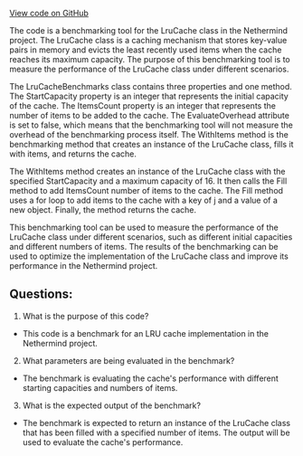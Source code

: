 [View code on GitHub](https://github.com/NethermindEth/nethermind/src/Nethermind/Nethermind.Benchmark/Core/LruCacheBenchmarks.cs)

The code is a benchmarking tool for the LruCache class in the Nethermind project. The LruCache class is a caching mechanism that stores key-value pairs in memory and evicts the least recently used items when the cache reaches its maximum capacity. The purpose of this benchmarking tool is to measure the performance of the LruCache class under different scenarios.

The LruCacheBenchmarks class contains three properties and one method. The StartCapacity property is an integer that represents the initial capacity of the cache. The ItemsCount property is an integer that represents the number of items to be added to the cache. The EvaluateOverhead attribute is set to false, which means that the benchmarking tool will not measure the overhead of the benchmarking process itself. The WithItems method is the benchmarking method that creates an instance of the LruCache class, fills it with items, and returns the cache.

The WithItems method creates an instance of the LruCache class with the specified StartCapacity and a maximum capacity of 16. It then calls the Fill method to add ItemsCount number of items to the cache. The Fill method uses a for loop to add items to the cache with a key of j and a value of a new object. Finally, the method returns the cache.

This benchmarking tool can be used to measure the performance of the LruCache class under different scenarios, such as different initial capacities and different numbers of items. The results of the benchmarking can be used to optimize the implementation of the LruCache class and improve its performance in the Nethermind project.
## Questions: 
 1. What is the purpose of this code?
- This code is a benchmark for an LRU cache implementation in the Nethermind project.

2. What parameters are being evaluated in the benchmark?
- The benchmark is evaluating the cache's performance with different starting capacities and numbers of items.

3. What is the expected output of the benchmark?
- The benchmark is expected to return an instance of the LruCache class that has been filled with a specified number of items. The output will be used to evaluate the cache's performance.
